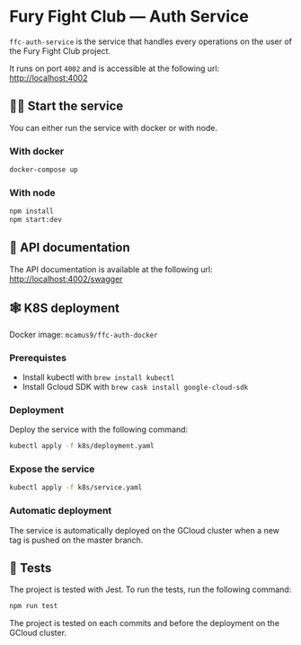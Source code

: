 # Fury Fight Club — Auth Service
`ffc-auth-service` is the service that handles every operations on the user of the Fury Fight Club project. 

It runs on port `4002` and is accessible at the following url: [http://localhost:4002](http://localhost:4002)


## 🏃‍♂️ Start the service

You can either run the service with docker or with node.

### With docker

```bash
docker-compose up
```

### With node

```bash
npm install
npm start:dev
```

## 📝 API documentation

The API documentation is available at the following url: [http://localhost:4002/swagger](http://localhost:4002/swagger)

## 🕸️ K8S deployment

Docker image: `mcamus9/ffc-auth-docker`


### Prerequistes
- Install kubectl with `brew install kubectl`
- Install Gcloud SDK with `brew cask install google-cloud-sdk`

### Deployment

Deploy the service with the following command:
```bash
kubectl apply -f k8s/deployment.yaml
```

### Expose the service
```bash
kubectl apply -f k8s/service.yaml
```

### Automatic deployment

The service is automatically deployed on the GCloud cluster when a new tag is pushed on the master branch.

## 🧪 Tests

The project is tested with Jest. To run the tests, run the following command:

```bash
npm run test
```

The project is tested on each commits and before the deployment on the GCloud cluster.